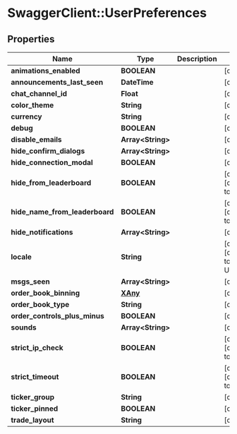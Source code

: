 # SwaggerClient::UserPreferences

## Properties
Name | Type | Description | Notes
------------ | ------------- | ------------- | -------------
**animations_enabled** | **BOOLEAN** |  | [optional] 
**announcements_last_seen** | **DateTime** |  | [optional] 
**chat_channel_id** | **Float** |  | [optional] 
**color_theme** | **String** |  | [optional] 
**currency** | **String** |  | [optional] 
**debug** | **BOOLEAN** |  | [optional] 
**disable_emails** | **Array&lt;String&gt;** |  | [optional] 
**hide_confirm_dialogs** | **Array&lt;String&gt;** |  | [optional] 
**hide_connection_modal** | **BOOLEAN** |  | [optional] 
**hide_from_leaderboard** | **BOOLEAN** |  | [optional] [default to false]
**hide_name_from_leaderboard** | **BOOLEAN** |  | [optional] [default to true]
**hide_notifications** | **Array&lt;String&gt;** |  | [optional] 
**locale** | **String** |  | [optional] [default to &quot;en-US&quot;]
**msgs_seen** | **Array&lt;String&gt;** |  | [optional] 
**order_book_binning** | [**XAny**](XAny.md) |  | [optional] 
**order_book_type** | **String** |  | [optional] 
**order_controls_plus_minus** | **BOOLEAN** |  | [optional] 
**sounds** | **Array&lt;String&gt;** |  | [optional] 
**strict_ip_check** | **BOOLEAN** |  | [optional] [default to false]
**strict_timeout** | **BOOLEAN** |  | [optional] [default to true]
**ticker_group** | **String** |  | [optional] 
**ticker_pinned** | **BOOLEAN** |  | [optional] 
**trade_layout** | **String** |  | [optional] 


